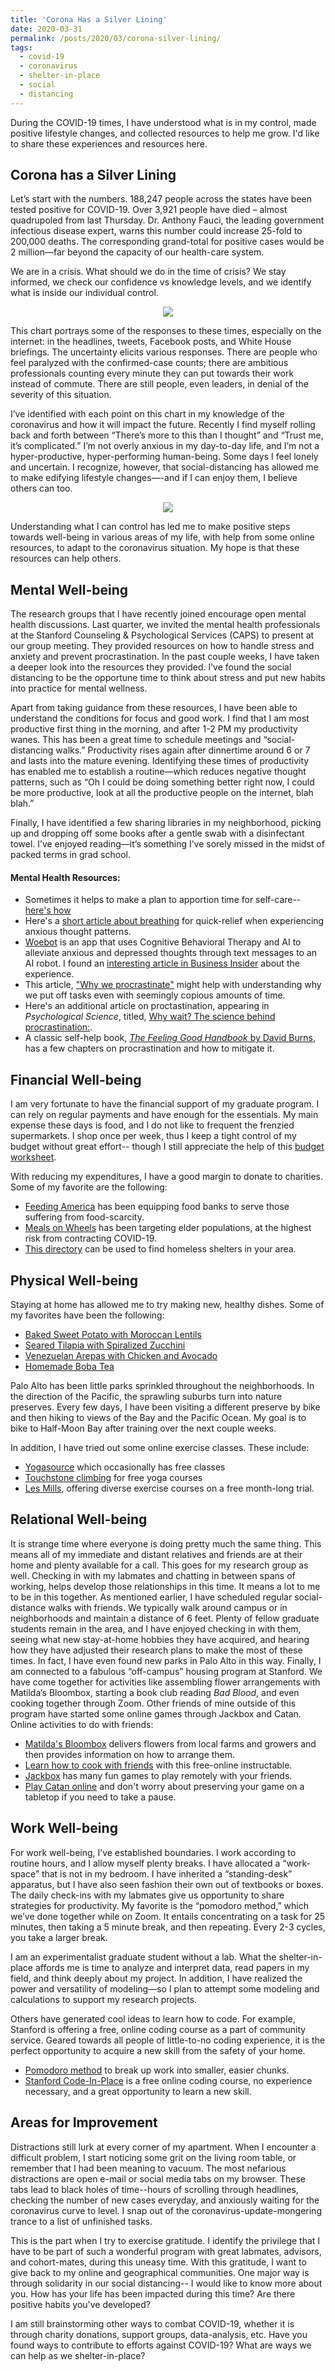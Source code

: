 ```yaml
---
title: 'Corona Has a Silver Lining'
date: 2020-03-31
permalink: /posts/2020/03/corona-silver-lining/
tags:
  - covid-19
  - coronavirus
  - shelter-in-place
  - social
  - distancing
---
```


During the COVID-19 times, I have understood what is in my control, made positive lifestyle changes, and collected resources to help me grow. I'd like to share these experiences and resources here. 

Corona has a Silver Lining
------
Let’s start with the numbers. 188,247 people across the states have been tested positive for COVID-19. Over 3,921 people have died – almost quadrupoled from last Thursday. Dr. Anthony Fauci, the leading government infectious disease expert, warns this number could increase 25-fold to 200,000 deaths. The corresponding grand-total for positive cases would be 2 million—far beyond the capacity of our health-care system.

We are in a crisis. What should we do in the time of crisis? We stay informed, we check our confidence vs knowledge levels, and we identify what is inside our individual control. 

<p align = "center">
 <img src="/images/rsz_dunningkruger.png"/>
    <br>
    </p>

This chart portrays some of the responses to these times, especially on the internet: in the headlines, tweets, Facebook posts, and White House briefings. The uncertainty elicits various responses. There are people who feel paralyzed with the confirmed-case counts; there are ambitious professionals counting every minute they can put towards their work instead of commute. There are still people, even leaders, in denial of the severity of this situation. 

I’ve identified with each point on this chart in my knowledge of the coronavirus and how it will impact the future. Recently I find myself rolling back and forth between “There’s more to this than I thought” and “Trust me, it’s complicated.” I’m not overly anxious in my day-to-day life, and I’m not a hyper-productive, hyper-performing human-being. Some days I feel lonely and uncertain. I recognize, however, that social-distancing has allowed me to make edifying lifestyle changes—-and if I can enjoy them, I believe others can too. 

<p align = "center">
 <img src="/images/rsz_control.jpg"/>
    <br>
    </p>

Understanding what I can control has led me to make positive steps towards well-being in various areas of my life, with help from some online resources, to adapt to the coronavirus situation. My hope is that these resources can help others. 

## Mental Well-being

The research groups that I have recently joined encourage open mental health discussions.  Last quarter, we invited the mental health professionals at the Stanford Counseling & Psychological Services (CAPS) to present at our group meeting. They provided resources on how to handle stress and anxiety and prevent procrastination. In the past couple weeks, I have taken a deeper look into the resources they provided. I’ve found the social distancing to be the opportune time to think about stress and put new habits into practice for mental wellness. 
 
Apart from taking guidance from these resources, I have been able to understand the conditions for focus and good work. I find that I am most productive first thing in the morning, and after 1-2 PM my productivity wanes. This has been a great time to schedule meetings and “social-distancing walks.” Productivity rises again after dinnertime around 6 or 7 and lasts into the mature evening. Identifying these times of productivity has enabled me to establish a routine—which reduces negative thought patterns, such as “Oh I could be doing something better right now, I could be more productive, look at all the productive people on the internet, blah blah.”

Finally, I have identified a few sharing libraries in my neighborhood, picking up and dropping off some books after a gentle swab with a disinfectant towel. I’ve enjoyed reading—it’s something I’ve sorely missed in the midst of packed terms in grad school. 

#### Mental Health Resources: 

- Sometimes it helps to make a plan to apportion time for self-care--[here's how](http://socialwork.buffalo.edu/resources/self-care-starter-kit/developing-your-self-care-plan.html) 
- Here's a [short article about breathing](https://www.health.harvard.edu/staying-healthy/take-a-deep-breath) for quick-relief when experiencing anxious thought patterns. 
- [Woebot](https://woebot.io/) is an app that uses Cognitive Behavioral Therapy and AI to alleviate anxious and depressed thoughts through text messages to an AI robot. I found an [interesting article in Business Insider](https://www.businessinsider.com/therapy-chatbot-depression-app-what-its-like-woebot-2018-1) about the experience. 
- This article, ["Why we procrastinate"](http://nautil.us/issue/9/time/why-we-procrastinate) might help with understanding why we put off tasks even with seemingly copious amounts of time. 
- Here's an additional article on proctastination, appearing in *Psychological Science*, titled, [Why wait? The science behind procrastination:](https://www.psychologicalscience.org/observer/why-wait-the-science-behind-procrastination). 
- A classic self-help book, [*The Feeling Good Handbook* by David Burns](https://www.amazon.com/Feeling-Good-Handbook-Plume/dp/0452261740), has a few chapters on procrastination and how to mitigate it. 

## Financial Well-being

I am very fortunate to have the financial support of my graduate program. I can rely on regular payments and have enough for the essentials. My main expense these days is food, and I do not like to frequent the frenzied supermarkets. I shop once per week, thus I keep a tight control of my budget without great effort-- though I still appreciate the help of this [budget worksheet](https://docs.google.com/spreadsheets/d/1Nl-eRuL6yISxyTTURjdU6V54t92MiJBlkQZPuXCLlvg/edit?usp=sharing). 

With reducing my expenditures, I have a good margin to donate to charities. Some of my favorite are the following: 
- [Feeding America](https://www.feedingamerica.org/) has been equipping food banks to serve those suffering from food-scarcity. 
- [Meals on Wheels](https://www.mealsonwheelsamerica.org/) has been targeting elder populations, at the highest risk from contracting COVID-19. 
- [This directory](https://www.homelessshelterdirectory.org/contact.html) can be used to find homeless shelters in your area. 

## Physical Well-being
Staying at home has allowed me to try making new, healthy dishes. Some of my favorites have been the following: 
- [Baked Sweet Potato with Moroccan Lentils](https://www.acouplecooks.com/moroccan-sweet-potatoes-with-lemon-tahini-dressing/)
- [Seared Tilapia with Spiralized Zucchini](https://www.womansday.com/food-recipes/food-drinks/recipes/a54833/seared-tilapia-with-spiralized-zucchini-recipe/)
- [Venezuelan Arepas with Chicken and Avocado](https://www.panningtheglobe.com/reina-pepiada-arepas-chicken-avocado/)
- [Homemade Boba Tea](https://healthynibblesandbits.com/how-to-make-bubble-tea/)

Palo Alto has been little parks sprinkled throughout the neighborhoods. In the direction of the Pacific, the sprawling suburbs turn into nature preserves. Every few days, I have been visiting a different preserve by bike and then hiking to views of the Bay and the Pacific Ocean. My goal is to bike to Half-Moon Bay after training over the next couple weeks. 

In addition, I have tried out some online exercise classes. These include: 
- [Yogasource](https://yogasource.com/) which occasionally has free classes
- [Touchstone climbing](https://touchstoneclimbing.com/fitness-live/) for free yoga courses
- [Les Mills](https://watch.lesmillsondemand.com/free-content?fbclid=IwAR0rgaloxIREDMeUdtENIhC2yQDj2UDp2hF9fo4g79cFC-CSEnTajxQCmKk), offering diverse exercise courses on a free month-long trial. 

## Relational Well-being
It is strange time where everyone is doing pretty much the same thing. This means all of my immediate and distant relatives and friends are at their home and plenty available for a call. 
This goes for my research group as well. Checking in with my labmates and chatting in between spans of working, helps develop those relationships in this time. It means a lot to me to be in this together. 
As mentioned earlier, I have scheduled regular social-distance walks with friends. We typically walk around campus or in neighborhoods and maintain a distance of 6 feet. Plenty of fellow graduate students remain in the area, and I have enjoyed checking in with them, seeing what new stay-at-home hobbies they have acquired, and hearing how they have adjusted their research plans to make the most of these times. In fact, I have even found new parks in Palo Alto in this way. 
Finally, I am connected to a fabulous “off-campus” housing program at Stanford. We have come together for activities like assembling flower arrangements with Matilda’s Bloombox, starting a book club reading *Bad Blood*, and even cooking together through Zoom. Other friends of mine outside of this program have started some online games through Jackbox and Catan. 
Online activities to do with friends: 
- [Matilda's Bloombox](https://matildasbloombox.com/) delivers flowers from local farms and growers and then provides information on how to arrange them. 
- [Learn how to cook with friends](https://www.instructables.com/class/Cooking-Class/) with this free-online instructable. 
- [Jackbox](https://jackboxgames.com/how-to-play-jackbox-games-with-friends-and-family-remotely/) has many fun games to play remotely with your friends. 
- [Play Catan online](https://catanuniverse.com/) and don't worry about preserving your game on a tabletop if you need to take a pause. 

## Work Well-being
For work well-being, I’ve established boundaries. I work according to routine hours, and I allow myself plenty breaks. I have allocated a “work-space” that is not in my bedroom. I have inherited a “standing-desk” apparatus, but I have also seen fashion their own out of textbooks or boxes. The daily check-ins with my labmates give us opportunity to share strategies for productivity. My favorite is the “pomodoro method,” which we’ve done together while on Zoom. It entails concentrating on a task for 25 minutes, then taking a 5 minute break, and then repeating. Every 2-3 cycles, you take a larger break. 

I am an experimentalist graduate student without a lab. What the shelter-in-place affords me is time to analyze and interpret data, read papers in my field, and think deeply about my project. In addition, I have realized the power and versatility of modeling—so I plan to attempt some modeling and calculations to support my research projects. 

Others have generated cool ideas to learn how to code. For example, Stanford is offering a free, online coding course as a part of community service. Geared towards all people of little-to-no coding experience, it is the perfect opportunity to acquire a new skill from the safety of your home. 

- [Pomodoro method](https://francescocirillo.com/pages/pomodoro-technique) to break up work into smaller, easier chunks. 
- [Stanford Code-In-Place](https://compedu.stanford.edu/codeinplace/announcement/) is a free online coding course, no experience necessary, and a great opportunity to learn a new skill. 

## Areas for Improvement
Distractions still lurk at every corner of my apartment. When I encounter a difficult problem, I start noticing some grit on the living room table, or remember that I had been meaning to vacuum. The most nefarious distractions are open e-mail or social media tabs on my browser. These tabs lead to black holes of time--hours of scrolling through headlines, checking the number of new cases everyday, and anxiously waiting for the coronavirus curve to level. I snap out of the coronavirus-update-mongering trance to a list of unfinished tasks. 

This is the part when I try to exercise gratitude. I identify the privilege that I have to be part of such a wonderful program with great labmates, advisors, and cohort-mates, during this uneasy time. With this gratitude, I want to give back to my online and geographical communities. One major way is through solidarity in our social distancing-- I would like to know more about you. How has your life has been impacted during this time? Are there positive habits you've developed?  

I am still brainstorming other ways to combat COVID-19, whether it is through charity donations, support groups, data-analysis, etc. Have you found ways to contribute to efforts against COVID-19? What are ways we can help as we shelter-in-place? 


